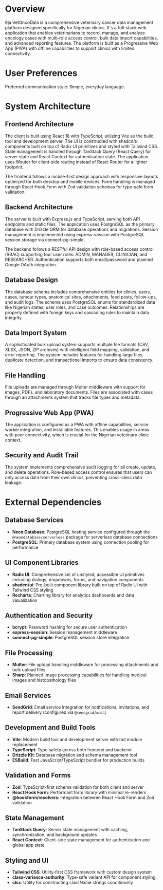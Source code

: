 # Overview

9ja VetOncoData is a comprehensive veterinary cancer data management platform designed specifically for Nigerian clinics. It's a full-stack web application that enables veterinarians to record, manage, and analyze oncology cases with multi-role access control, bulk data import capabilities, and advanced reporting features. The platform is built as a Progressive Web App (PWA) with offline capabilities to support clinics with limited connectivity.

# User Preferences

Preferred communication style: Simple, everyday language.

# System Architecture

## Frontend Architecture
The client is built using React 18 with TypeScript, utilizing Vite as the build tool and development server. The UI is constructed with shadcn/ui components built on top of Radix UI primitives and styled with Tailwind CSS. State management is handled through TanStack Query (React Query) for server state and React Context for authentication state. The application uses Wouter for client-side routing instead of React Router for a lighter footprint.

The frontend follows a mobile-first design approach with responsive layouts optimized for both desktop and mobile devices. Form handling is managed through React Hook Form with Zod validation schemas for type-safe form validation.

## Backend Architecture  
The server is built with Express.js and TypeScript, serving both API endpoints and static files. The application uses PostgreSQL as the primary database with Drizzle ORM for database operations and migrations. Session management is implemented using express-session with PostgreSQL session storage via connect-pg-simple.

The backend follows a RESTful API design with role-based access control (RBAC) supporting four user roles: ADMIN, MANAGER, CLINICIAN, and RESEARCHER. Authentication supports both email/password and planned Google OAuth integration.

## Database Design
The database schema includes comprehensive entities for clinics, users, cases, tumour types, anatomical sites, attachments, feed posts, follow-ups, and audit logs. The schema uses PostgreSQL enums for standardized data like Nigerian states, user roles, and case outcomes. Relationships are properly defined with foreign keys and cascading rules to maintain data integrity.

## Data Import System
A sophisticated bulk upload system supports multiple file formats (CSV, XLSX, JSON, ZIP archives) with intelligent field mapping, validation, and error reporting. The system includes features for handling large files, duplicate detection, and transactional imports to ensure data consistency.

## File Handling
File uploads are managed through Multer middleware with support for images, PDFs, and laboratory documents. Files are associated with cases through an attachments system that tracks file types and metadata.

## Progressive Web App (PWA)
The application is configured as a PWA with offline capabilities, service worker integration, and installable features. This enables usage in areas with poor connectivity, which is crucial for the Nigerian veterinary clinic context.

## Security and Audit Trail
The system implements comprehensive audit logging for all create, update, and delete operations. Role-based access control ensures that users can only access data from their own clinics, preventing cross-clinic data leakage.

# External Dependencies

## Database Services
- **Neon Database**: PostgreSQL hosting service configured through the `@neondatabase/serverless` package for serverless database connections
- **PostgreSQL**: Primary database system using connection pooling for performance

## UI Component Libraries  
- **Radix UI**: Comprehensive set of unstyled, accessible UI primitives including dialogs, dropdowns, forms, and navigation components
- **shadcn/ui**: Pre-built component library built on top of Radix UI with Tailwind CSS styling
- **Recharts**: Charting library for analytics dashboards and data visualization

## Authentication and Security
- **bcrypt**: Password hashing for secure user authentication
- **express-session**: Session management middleware
- **connect-pg-simple**: PostgreSQL session store integration

## File Processing
- **Multer**: File upload handling middleware for processing attachments and bulk upload files
- **Sharp**: Planned image processing capabilities for handling medical images and histopathology files

## Email Services
- **SendGrid**: Email service integration for notifications, invitations, and report delivery (configured via `@sendgrid/mail`)

## Development and Build Tools
- **Vite**: Modern build tool and development server with hot module replacement
- **TypeScript**: Type safety across both frontend and backend
- **Drizzle Kit**: Database migration and schema management tool
- **ESBuild**: Fast JavaScript/TypeScript bundler for production builds

## Validation and Forms
- **Zod**: TypeScript-first schema validation for both client and server
- **React Hook Form**: Performant form library with minimal re-renders
- **@hookform/resolvers**: Integration between React Hook Form and Zod validation

## State Management
- **TanStack Query**: Server state management with caching, synchronization, and background updates
- **React Context**: Client-side state management for authentication and global app state

## Styling and UI
- **Tailwind CSS**: Utility-first CSS framework with custom design system
- **class-variance-authority**: Type-safe variant API for component styling
- **clsx**: Utility for constructing className strings conditionally